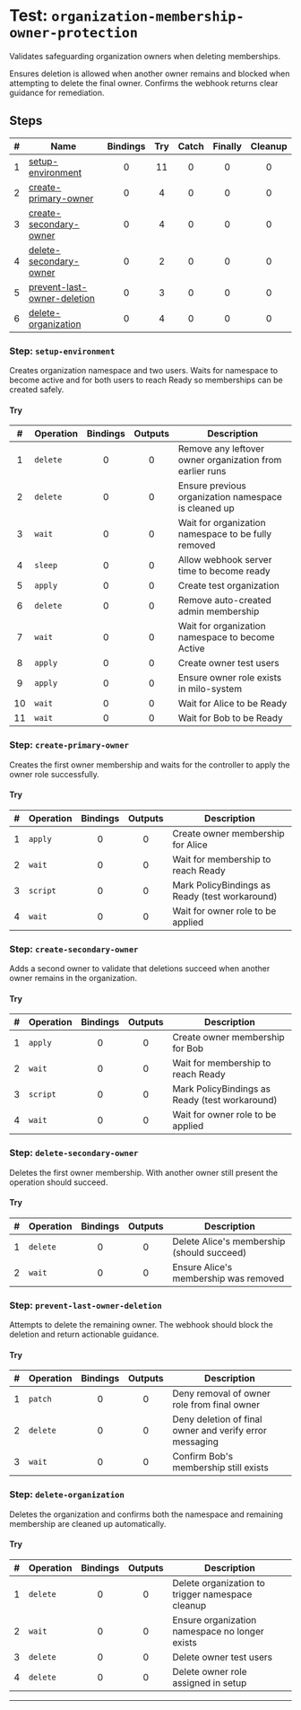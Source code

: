 # Test: `organization-membership-owner-protection`

Validates safeguarding organization owners when deleting memberships.

Ensures deletion is allowed when another owner remains and blocked when
attempting to delete the final owner. Confirms the webhook returns clear
guidance for remediation.


## Steps

| # | Name | Bindings | Try | Catch | Finally | Cleanup |
|:-:|---|:-:|:-:|:-:|:-:|:-:|
| 1 | [setup-environment](#step-setup-environment) | 0 | 11 | 0 | 0 | 0 |
| 2 | [create-primary-owner](#step-create-primary-owner) | 0 | 4 | 0 | 0 | 0 |
| 3 | [create-secondary-owner](#step-create-secondary-owner) | 0 | 4 | 0 | 0 | 0 |
| 4 | [delete-secondary-owner](#step-delete-secondary-owner) | 0 | 2 | 0 | 0 | 0 |
| 5 | [prevent-last-owner-deletion](#step-prevent-last-owner-deletion) | 0 | 3 | 0 | 0 | 0 |
| 6 | [delete-organization](#step-delete-organization) | 0 | 4 | 0 | 0 | 0 |

### Step: `setup-environment`

Creates organization namespace and two users. Waits for namespace to
become active and for both users to reach Ready so memberships can be
created safely.


#### Try

| # | Operation | Bindings | Outputs | Description |
|:-:|---|:-:|:-:|---|
| 1 | `delete` | 0 | 0 | Remove any leftover owner organization from earlier runs |
| 2 | `delete` | 0 | 0 | Ensure previous organization namespace is cleaned up |
| 3 | `wait` | 0 | 0 | Wait for organization namespace to be fully removed |
| 4 | `sleep` | 0 | 0 | Allow webhook server time to become ready |
| 5 | `apply` | 0 | 0 | Create test organization |
| 6 | `delete` | 0 | 0 | Remove auto-created admin membership |
| 7 | `wait` | 0 | 0 | Wait for organization namespace to become Active |
| 8 | `apply` | 0 | 0 | Create owner test users |
| 9 | `apply` | 0 | 0 | Ensure owner role exists in milo-system |
| 10 | `wait` | 0 | 0 | Wait for Alice to be Ready |
| 11 | `wait` | 0 | 0 | Wait for Bob to be Ready |

### Step: `create-primary-owner`

Creates the first owner membership and waits for the controller to apply
the owner role successfully.


#### Try

| # | Operation | Bindings | Outputs | Description |
|:-:|---|:-:|:-:|---|
| 1 | `apply` | 0 | 0 | Create owner membership for Alice |
| 2 | `wait` | 0 | 0 | Wait for membership to reach Ready |
| 3 | `script` | 0 | 0 | Mark PolicyBindings as Ready (test workaround) |
| 4 | `wait` | 0 | 0 | Wait for owner role to be applied |

### Step: `create-secondary-owner`

Adds a second owner to validate that deletions succeed when another
owner remains in the organization.


#### Try

| # | Operation | Bindings | Outputs | Description |
|:-:|---|:-:|:-:|---|
| 1 | `apply` | 0 | 0 | Create owner membership for Bob |
| 2 | `wait` | 0 | 0 | Wait for membership to reach Ready |
| 3 | `script` | 0 | 0 | Mark PolicyBindings as Ready (test workaround) |
| 4 | `wait` | 0 | 0 | Wait for owner role to be applied |

### Step: `delete-secondary-owner`

Deletes the first owner membership. With another owner still present the
operation should succeed.


#### Try

| # | Operation | Bindings | Outputs | Description |
|:-:|---|:-:|:-:|---|
| 1 | `delete` | 0 | 0 | Delete Alice's membership (should succeed) |
| 2 | `wait` | 0 | 0 | Ensure Alice's membership was removed |

### Step: `prevent-last-owner-deletion`

Attempts to delete the remaining owner. The webhook should block the
deletion and return actionable guidance.


#### Try

| # | Operation | Bindings | Outputs | Description |
|:-:|---|:-:|:-:|---|
| 1 | `patch` | 0 | 0 | Deny removal of owner role from final owner |
| 2 | `delete` | 0 | 0 | Deny deletion of final owner and verify error messaging |
| 3 | `wait` | 0 | 0 | Confirm Bob's membership still exists |

### Step: `delete-organization`

Deletes the organization and confirms both the namespace and remaining
membership are cleaned up automatically.


#### Try

| # | Operation | Bindings | Outputs | Description |
|:-:|---|:-:|:-:|---|
| 1 | `delete` | 0 | 0 | Delete organization to trigger namespace cleanup |
| 2 | `wait` | 0 | 0 | Ensure organization namespace no longer exists |
| 3 | `delete` | 0 | 0 | Delete owner test users |
| 4 | `delete` | 0 | 0 | Delete owner role assigned in setup |

---

